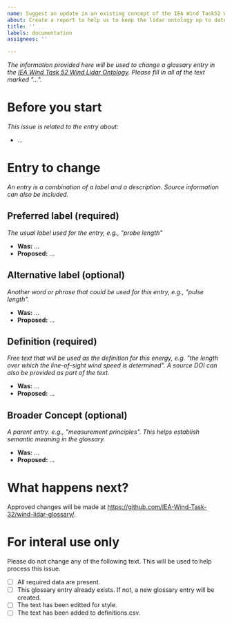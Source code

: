 ```yaml
---
name: Suggest an update in an existing concept of the IEA Wind Task52 Wind Lidar Ontology
about: Create a report to help us to keep the lidar ontology up to date
title: ''
labels: documentation
assignees: ''

---
```


_The information provided here will be used to change a glossary entry in the [IEA Wind Task 52 Wind Lidar Ontology](http://data.windenergy.dtu.dk/ontologies/view/IEATask32Glossary/en/). Please fill in all of the text marked "..."._

# Before you start
_This issue is related to the entry about:_

- ...

# Entry to change
_An entry is a combination of a label and a description. Source information can also be included._

## Preferred label (required)
_The usual label used for the entry, e.g., "probe length"_

- **Was:** ...
- **Proposed:** ...

## Alternative label (optional)
_Another word or phrase that could be used for this entry, e.g., "pulse length"._

- **Was:** ...
- **Proposed:** ...

## Definition (required)
_Free text that will be used as the definition for this energy, e.g. "the length over which the line-of-sight wind speed is determined". A source DOI can also be provided as part of the text._

- **Was:** ...
- **Proposed:** ...

## Broader Concept (optional)
_A parent entry. e.g., "measurement principles". This helps establish semantic meaning in the glossary._

- **Was:** ...
- **Proposed:** ...

# What happens next?
Approved changes will be made at https://github.com/IEA-Wind-Task-32/wind-lidar-glossary/.

# For interal use only
Please do not change any of the following text. This will be used to help process this issue.
- [ ] All required data are present.
- [ ] This glossary entry already exists. If not, a new glossary entry will be created.
- [ ] The text has been editted for style.
- [ ] The text has been added to definitions.csv.
